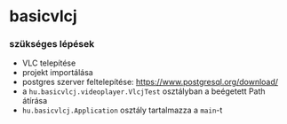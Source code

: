 # basicvlcj

### szükséges lépések
* VLC telepítése
* projekt importálása
* postgres szerver feltelepítése: https://www.postgresql.org/download/
* a `hu.basicvlcj.videoplayer.VlcjTest` osztályban a beégetett Path átírása
* `hu.basicvlcj.Application` osztály tartalmazza a `main`-t
